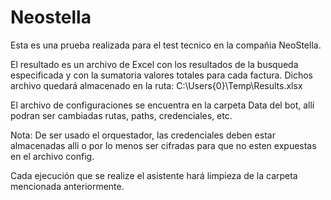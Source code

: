 # Neostella

Esta es una prueba realizada para el test tecnico en la compañia NeoStella. 

El resultado es un archivo de Excel con los resultados de la busqueda especificada y con la sumatoria valores totales para cada factura. Dichos archivo quedará almacenado en la ruta: C:\Users\{0}\Temp\Results.xlsx 

El archivo de configuraciones se encuentra en la carpeta Data del bot, allí podran ser cambiadas rutas, paths, credenciales, etc. 

Nota: De ser usado el orquestador, las credenciales deben estar almacenadas allí o por lo menos ser cifradas para que no esten expuestas en el archivo config.

Cada ejecución que se realize el asistente hará limpieza de la carpeta mencionada anteriormente. 
